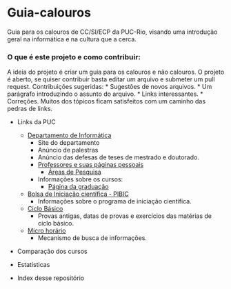 # Guia-calouros

Guia para os calouros de CC/SI/ECP da PUC-Rio, visando uma introdução geral na informática e na cultura que a cerca.

### O que é este projeto e como contribuir:
  A ideia do projeto é criar um guia para os calouros e não calouros.
  O projeto é aberto, se quiser contribuir basta editar um arquivo e submeter um pull request.
  Contribuições sugeridas: 
    * Sugestões de novos arquivos.
    * Um parágrafo introduzindo o assunto do arquivo.
    * Links interessantes.
    * Correções.
  Muitos dos tópicos ficam satisfeitos com um caminho das pedras de links.
  
  
* Links da PUC 
  * [Departamento de Informática](http://www.inf.puc-rio.br/)
    * Site do departamento 
    * Anúncio de palestras 
    * Anúncio das defesas de teses de mestrado e doutorado.
    * [Professores e suas páginas pessoais](http://www.inf.puc-rio.br/?page_id=117)
      * [Áreas de Pesquisa](http://www.inf.puc-rio.br/?page_id=315) 
    * Informações sobre os cursos:
      * [Página da graduação](http://www.inf.puc-rio.br/?page_id=500)
  * [Bolsa de Iniciação científica - PIBIC](http://www.puc-rio.br/pibic/)
    * Informações sobre o programa de iniciação científica. 
  * [Ciclo Básico](http://www.cbctc.puc-rio.br/)
    * Provas antigas, datas de provas e exercícios das matérias de ciclo básico.
  * [Micro horário](www.puc-rio.br/microhorario)
    * Mecanismo de busca de informações.

* Comparação dos cursos

* Estatísticas 

* Index desse repositório 
  

